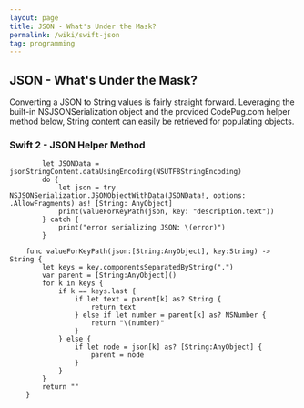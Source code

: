 ```yaml
---
layout: page
title: JSON - What's Under the Mask?
permalink: /wiki/swift-json
tag: programming
---
```


## JSON - What's Under the Mask?

Converting a JSON to String values is fairly straight forward.  Leveraging the built-in NSJSONSerialization object and the provided CodePug.com helper method below, String content can easily be retrieved for populating objects.

### Swift 2 - JSON Helper Method
```
        let JSONData = jsonStringContent.dataUsingEncoding(NSUTF8StringEncoding)
        do {
            let json = try NSJSONSerialization.JSONObjectWithData(JSONData!, options: .AllowFragments) as! [String: AnyObject]
            print(valueForKeyPath(json, key: "description.text"))
        } catch {
            print("error serializing JSON: \(error)")
        }

    func valueForKeyPath(json:[String:AnyObject], key:String) -> String {
        let keys = key.componentsSeparatedByString(".")
        var parent = [String:AnyObject]()
        for k in keys {
            if k == keys.last {
                if let text = parent[k] as? String {
                    return text
                } else if let number = parent[k] as? NSNumber {
                    return "\(number)"
                }
            } else {
                if let node = json[k] as? [String:AnyObject] {
                    parent = node
                }
            }
        }
        return ""
    }
```